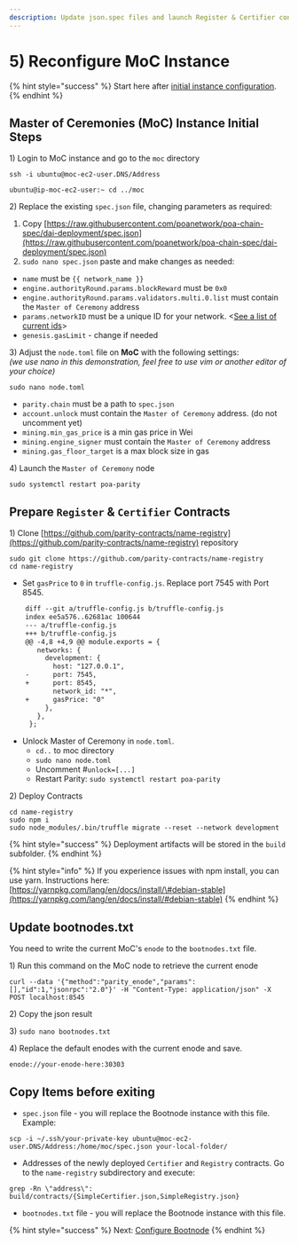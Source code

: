```yaml
---
description: Update json.spec files and launch Register & Certifier contracts
---
```


# 5\) Reconfigure MoC Instance

{% hint style="success" %}
Start here after [initial instance configuration](4-configure-instances.md).
{% endhint %}

## Master of Ceremonies \(MoC\) Instance Initial Steps

1\) Login to MoC instance and go to the `moc` directory

```text
ssh -i ubuntu@moc-ec2-user.DNS/Address
```

```text
ubuntu@ip-moc-ec2-user:~ cd ../moc
```

2\) Replace the existing `spec.json` file, changing parameters as required:

1. Copy [https://raw.githubusercontent.com/poanetwork/poa-chain-spec/dai-deployment/spec.json](https://raw.githubusercontent.com/poanetwork/poa-chain-spec/dai-deployment/spec.json)
2. `sudo nano spec.json` paste and make changes as needed:

* `name` must be `{{ network_name }}`
* `engine.authorityRound.params.blockReward` must be `0x0`
* `engine.authorityRound.params.validators.multi.0.list` must contain the `Master of Ceremony` address
* `params.networkID` must be a unique ID for your network. &lt;[See a list of current ids](https://ethereum.stackexchange.com/questions/17051/how-to-select-a-network-id-or-is-there-a-list-of-network-ids)&gt;
* `genesis.gasLimit` - change if needed

3\) Adjust the `node.toml` file on **MoC** with the following settings:  
_\(we use nano in this demonstration, feel free to use vim or another editor of your choice\)_

```text
sudo nano node.toml
```

* `parity.chain` must be a path to `spec.json`
* `account.unlock` must contain the `Master of Ceremony` address. \(do not uncomment yet\)
* `mining.min_gas_price` is a min gas price in Wei
* `mining.engine_signer` must contain the `Master of Ceremony` address
* `mining.gas_floor_target` is a max block size in gas

4\) Launch the `Master of Ceremony` node

```text
sudo systemctl restart poa-parity
```

## Prepare `Register` & `Certifier` Contracts

1\) Clone [https://github.com/parity-contracts/name-registry](https://github.com/parity-contracts/name-registry) repository

```text
sudo git clone https://github.com/parity-contracts/name-registry
cd name-registry
```

* Set `gasPrice` to `0` in `truffle-config.js`. Replace port 7545 with Port 8545.

```diff
    diff --git a/truffle-config.js b/truffle-config.js
    index ee5a576..62681ac 100644
    --- a/truffle-config.js
    +++ b/truffle-config.js
    @@ -4,8 +4,9 @@ module.exports = {
       networks: {
         development: {
           host: "127.0.0.1",
    -      port: 7545,
    +      port: 8545,
           network_id: "*",
    +      gasPrice: "0"
         },
       },
     };
```

* Unlock Master of Ceremony in `node.toml`. 
  * `cd..` to moc directory
  * `sudo nano node.toml`
  * Uncomment \#`unlock=[...]`
  * Restart Parity: `sudo systemctl restart poa-parity`

2\) Deploy Contracts

```text
cd name-registry
sudo npm i
sudo node_modules/.bin/truffle migrate --reset --network development
```

{% hint style="success" %}
Deployment artifacts will be stored in the `build` subfolder.
{% endhint %}

{% hint style="info" %}
If you experience issues with npm install, you can use yarn. Instructions here: [https://yarnpkg.com/lang/en/docs/install/\#debian-stable](https://yarnpkg.com/lang/en/docs/install/#debian-stable)
{% endhint %}

## Update bootnodes.txt

You need to write the current MoC's `enode` to the `bootnodes.txt` file.

1\) Run this command on the MoC node to retrieve the current enode

```text
curl --data '{"method":"parity_enode","params":[],"id":1,"jsonrpc":"2.0"}' -H "Content-Type: application/json" -X POST localhost:8545
```

2\) Copy the json result

3\) `sudo nano bootnodes.txt`

4\) Replace the default enodes with the current enode and save.

```text
enode://your-enode-here:30303
```

## Copy Items before exiting

* `spec.json` file - you will replace the Bootnode instance with this file. Example:

```text
scp -i ~/.ssh/your-private-key ubuntu@moc-ec2-user.DNS/Address:/home/moc/spec.json your-local-folder/
```

* Addresses of the newly deployed `Certifier` and `Registry` contracts. Go to the `name-registry` subdirectory and execute:

```text
grep -Rn \"address\": build/contracts/{SimpleCertifier.json,SimpleRegistry.json} 
```

* `bootnodes.txt` file - you will replace the Bootnode instance with this file.

{% hint style="success" %}
Next: [Configure Bootnode](6-configure-bootnode-instance.md)
{% endhint %}



